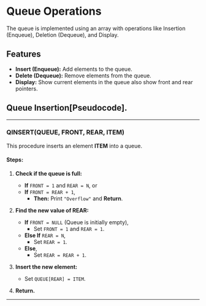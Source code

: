 # Queue Operations<br>
The queue is implemented using an array with operations like Insertion (Enqueue), Deletion (Dequeue), and Display.

## Features
- **Insert (Enqueue):** Add elements to the queue.
- **Delete (Dequeue):** Remove elements from the queue.
- **Display:** Show current elements in the queue also show front and rear pointers.

## Queue Insertion[Pseudocode].


---

### **QINSERT(QUEUE, FRONT, REAR, ITEM)**  
This procedure inserts an element **ITEM** into a queue.  

#### **Steps:**
1. **Check if the queue is full:**  
   - **If** `FRONT = 1` and `REAR = N`, or  
   - **If** `FRONT = REAR + 1`,  
     - **Then:** Print `"Overflow"` and **Return**.  

2. **Find the new value of REAR:**  
   - **If** `FRONT = NULL` (Queue is initially empty),  
     - Set `FRONT = 1` and `REAR = 1`.  
   - **Else If** `REAR = N`,  
     - Set `REAR = 1`.  
   - **Else**,  
     - Set `REAR = REAR + 1`.  

3. **Insert the new element:**  
   - Set `QUEUE[REAR] = ITEM`.  

4. **Return.**  

---


